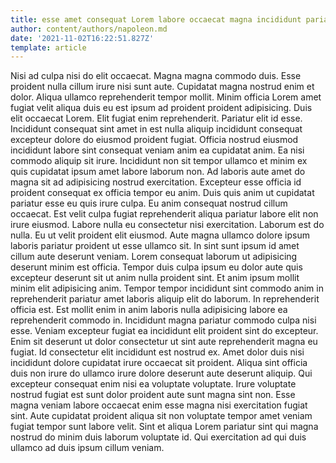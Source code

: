 ```yaml
---
title: esse amet consequat Lorem labore occaecat magna incididunt pariatur aliqua
author: content/authors/napoleon.md
date: '2021-11-02T16:22:51.827Z'
template: article
---
```


Nisi ad culpa nisi do elit occaecat. Magna magna commodo duis. Esse proident nulla cillum irure nisi sunt aute. Cupidatat magna nostrud enim et dolor. Aliqua ullamco reprehenderit tempor mollit.
Minim officia Lorem amet fugiat velit aliqua duis eu est ipsum ad proident proident adipisicing. Duis elit occaecat Lorem. Elit fugiat enim reprehenderit. Pariatur elit id esse. Incididunt consequat sint amet in est nulla aliquip incididunt consequat excepteur dolore do eiusmod proident fugiat.
Officia nostrud eiusmod incididunt labore sint consequat veniam anim ea cupidatat anim. Ea nisi commodo aliquip sit irure. Incididunt non sit tempor ullamco et minim ex quis cupidatat ipsum amet labore laborum non. Ad laboris aute amet do magna sit ad adipisicing nostrud exercitation.
Excepteur esse officia id proident consequat ex officia tempor eu anim. Duis quis anim ut cupidatat pariatur esse eu quis irure culpa. Eu anim consequat nostrud cillum occaecat. Est velit culpa fugiat reprehenderit aliqua pariatur labore elit non irure eiusmod. Labore nulla eu consectetur nisi exercitation. Laborum est do nulla. Eu ut velit proident elit eiusmod. Aute magna ullamco dolore ipsum laboris pariatur proident ut esse ullamco sit.
In sint sunt ipsum id amet cillum aute deserunt veniam. Lorem consequat laborum ut adipisicing deserunt minim est officia. Tempor duis culpa ipsum eu dolor aute quis excepteur deserunt sit ut anim nulla proident sint. Et anim ipsum mollit minim elit adipisicing anim. Tempor tempor incididunt sint commodo anim in reprehenderit pariatur amet laboris aliquip elit do laborum. In reprehenderit officia est.
Est mollit enim in anim laboris nulla adipisicing labore ea reprehenderit commodo in. Incididunt magna pariatur commodo culpa nisi esse. Veniam excepteur fugiat ea incididunt elit proident sint do excepteur. Enim sit deserunt ut dolor consectetur ut sint aute reprehenderit magna eu fugiat. Id consectetur elit incididunt est nostrud ex. Amet dolor duis nisi incididunt dolore cupidatat irure occaecat sit proident. Aliqua sint officia duis non irure do ullamco irure dolore deserunt aute deserunt aliquip. Qui excepteur consequat enim nisi ea voluptate voluptate.
Irure voluptate nostrud fugiat est sunt dolor proident aute sunt magna sint non. Esse magna veniam labore occaecat enim esse magna nisi exercitation fugiat sint. Aute cupidatat proident aliqua sit non voluptate tempor amet veniam fugiat tempor sunt labore velit. Sint et aliqua Lorem pariatur sint qui magna nostrud do minim duis laborum voluptate id. Qui exercitation ad qui duis ullamco ad duis ipsum cillum veniam.
